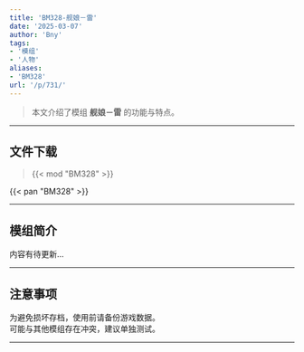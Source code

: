 ```yaml
---
title: 'BM328-舰娘－雷'
date: '2025-03-07'
author: 'Bny'
tags:
- '模组'
- '人物'
aliases:
- 'BM328'
url: '/p/731/'
---
```


> 本文介绍了模组 **舰娘－雷** 的功能与特点。

---

## 文件下载  

> {{< mod "BM328" >}}  

{{< pan "BM328" >}}  

---

## 模组简介

>  
内容有待更新...  

---

## 注意事项

>  
为避免损坏存档，使用前请备份游戏数据。  
可能与其他模组存在冲突，建议单独测试。  

---

